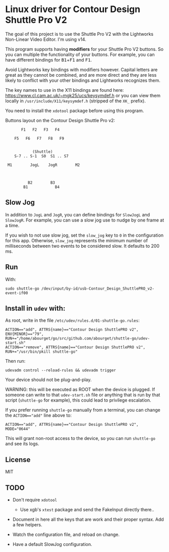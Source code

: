 Linux driver for Contour Design Shuttle Pro V2
==============================================

The goal of this project is to use the Shuttle Pro V2 with the
Lightworks Non-Linear Video Editor.  I'm using v14.

This program supports having **modifiers** for your Shuttle Pro V2
buttons.  So you can multiple the functionality of your buttons.  For
example, you can have different bindings for
<kbd>B1</kbd>+<kbd>F1</kbd> and <kbd>F1</kbd>.

Avoid Lightworks key bindings with modifiers however. Capital
letters are great as they cannot be combined, and are more direct and
they are less likely to conflict with your other bindings and
Lightworks recognizes them.

The key names to use in the X11 bindings are found here:
https://www.cl.cam.ac.uk/~mgk25/ucs/keysymdef.h or you can view them
locally in `/usr/include/X11/keysymdef.h` (stripped of the `XK_`
prefix).

You need to install the `xdotool` package before using this program.

Buttons layout on the Contour Design Shuttle Pro v2:


           F1   F2   F3   F4

        F5   F6   F7   F8   F9


                (Shuttle)
        S-7 .. S-1  S0  S1 .. S7

     M1        JogL    JogR        M2



              B2        B3
            B1            B4


## Slow Jog

In addition to `JogL` and `JogR`, you can define bindings for
`SlowJogL` and `SlowJogR`. For example, you can use a slow jog use to
nudge by one frame at a time.

If you wish to not use slow jog, set the `slow_jog` key to `0` in the
configuration for this app. Otherwise, `slow_jog` represents the
minimum number of milliseconds between two events to be considered
slow. It defaults to 200 ms.


## Run

With:

    sudo shuttle-go /dev/input/by-id/usb-Contour_Design_ShuttlePRO_v2-event-if00


## Install in `udev` with:

As root, write in the file `/etc/udev/rules.d/01-shuttle-go.rules`:

    ACTION=="add", ATTRS{name}=="Contour Design ShuttlePRO v2", ENV{MINOR}=="79", RUN+="/home/abourget/go/src/github.com/abourget/shuttle-go/udev-start.sh"
    ACTION=="remove", ATTRS{name}=="Contour Design ShuttlePRO v2", RUN+="/usr/bin/pkill shuttle-go"

Then run:

    udevadm control --reload-rules && udevadm trigger

Your device should not be plug-and-play.

WARNING: this will be executed as ROOT when the device is plugged. If
someone can write to that `udev-start.sh` file or anything that is run
by that script (`shuttle-go` for example), this could lead to
privilege escalation.

If you prefer running `shuttle-go` manually from a terminal, you can change the `ACTION=="add"` line above to:

    ACTION=="add", ATTRS{name}=="Contour Design ShuttlePRO v2", MODE="0644"

This will grant non-root access to the device, so you can run
`shuttle-go` and see its logs.


## License

MIT

## TODO

* Don't require `xdotool`
  * Use xgb's `xtest` package and send the FakeInput directly there..

* Document in here all the keys that are work and their proper syntax. Add a few helpers.

* Watch the configuration file, and reload on change.

* Have a default SlowJog configuration.
